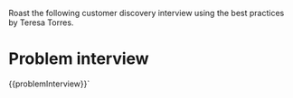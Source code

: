 Roast the following customer discovery interview using the best practices by Teresa Torres.

# Problem interview

{{problemInterview}}`

